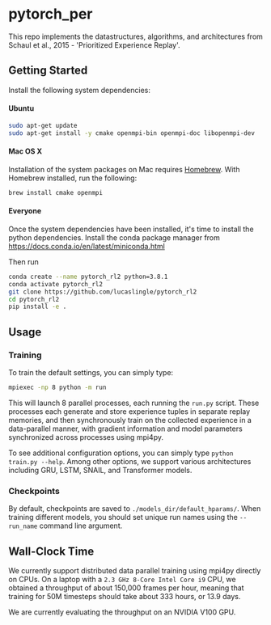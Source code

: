 # pytorch_per
This repo implements the datastructures, algorithms, and architectures from Schaul et al., 2015 - 'Prioritized Experience Replay'.

## Getting Started

Install the following system dependencies:
#### Ubuntu     
```bash
sudo apt-get update
sudo apt-get install -y cmake openmpi-bin openmpi-doc libopenmpi-dev
```

#### Mac OS X
Installation of the system packages on Mac requires [Homebrew](https://brew.sh). With Homebrew installed, run the following:
```bash
brew install cmake openmpi
```

#### Everyone
Once the system dependencies have been installed, it's time to install the python dependencies. 
Install the conda package manager from https://docs.conda.io/en/latest/miniconda.html

Then run
```bash
conda create --name pytorch_rl2 python=3.8.1
conda activate pytorch_rl2
git clone https://github.com/lucaslingle/pytorch_rl2
cd pytorch_rl2
pip install -e .
```

## Usage

### Training
To train the default settings, you can simply type:
```bash
mpiexec -np 8 python -m run
```

This will launch 8 parallel processes, each running the ```run.py``` script. These processes each generate and store experience tuples in separate replay memories, and then synchronously train on the collected experience in a data-parallel manner, with gradient information and model parameters synchronized across processes using mpi4py.

To see additional configuration options, you can simply type ```python train.py --help```. Among other options, we support various architectures including GRU, LSTM, SNAIL, and Transformer models.

### Checkpoints
By default, checkpoints are saved to ```./models_dir/default_hparams/```. 
When training different models, you should set unique run names using the 
```--run_name``` command line argument.

## Wall-Clock Time
We currently support distributed data parallel training using mpi4py directly on CPUs. On a laptop with a ```2.3 GHz 8-Core Intel Core i9``` CPU, we obtained a throughput of about 150,000 frames per hour, meaning that training for 50M timesteps should take about 333 hours, or 13.9 days.

We are currently evaluating the throughput on an NVIDIA V100 GPU. 
